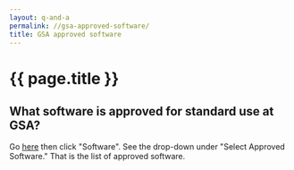 ```yaml
---
layout: q-and-a
permalink: //gsa-approved-software/
title: GSA approved software
---
```

# {{ page.title }}

## What software is approved for standard use at GSA?

Go [here](https://gsa.service-now.com/GSA_Self-Service/software.do) then click "Software". See the drop-down under "Select Approved Software." That is the list of approved software.  
